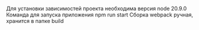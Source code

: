 Для установки зависимостей проекта необходима версия node 20.9.0
Команда для запуска приложения npm run start
Сборка webpack ручная, хранится в папке build
